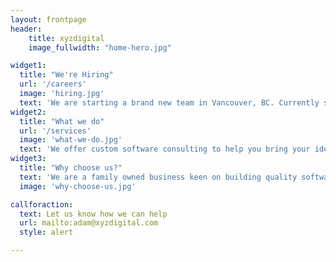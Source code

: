 ```yaml
---
layout: frontpage
header:
    title: xyzdigital
    image_fullwidth: "home-hero.jpg"

widget1:
  title: "We're Hiring"
  url: '/careers'
  image: 'hiring.jpg'
  text: 'We are starting a brand new team in Vancouver, BC. Currently seeking full-stack developers to help scale <a href="https://www.dubsado.com/">Dubsado</a>'
widget2:
  title: "What we do"
  url: '/services'
  image: 'what-we-do.jpg'
  text: 'We offer custom software consulting to help you bring your ideas to life. '
widget3:
  title: "Why choose us?"
  text: 'We are a family owned business keen on building quality software.'
  image: 'why-choose-us.jpg'

callforaction:
  text: Let us know how we can help
  url: mailto:adam@xyzdigital.com
  style: alert

---
```

